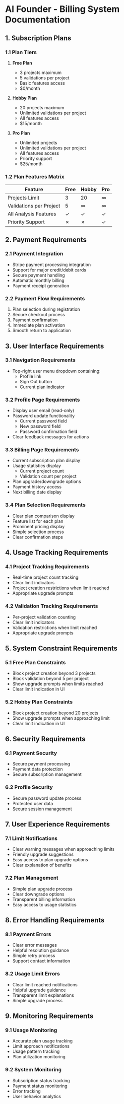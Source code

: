 # AI Founder - Billing System Documentation

## 1. Subscription Plans

### 1.1 Plan Tiers
1. **Free Plan**
   - 3 projects maximum
   - 5 validations per project
   - Basic features access
   - $0/month

2. **Hobby Plan**
   - 20 projects maximum
   - Unlimited validations per project
   - All features access
   - $15/month

3. **Pro Plan**
   - Unlimited projects
   - Unlimited validations per project
   - All features access
   - Priority support
   - $25/month

### 1.2 Plan Features Matrix
| Feature                    | Free | Hobby | Pro |
|---------------------------|------|-------|-----|
| Projects Limit            | 3    | 20    | ∞   |
| Validations per Project   | 5    | ∞     | ∞   |
| All Analysis Features     | ✓    | ✓     | ✓   |
| Priority Support          | ✗    | ✗     | ✓   |

## 2. Payment Requirements

### 2.1 Payment Integration
- Stripe payment processing integration
- Support for major credit/debit cards
- Secure payment handling
- Automatic monthly billing
- Payment receipt generation

### 2.2 Payment Flow Requirements
1. Plan selection during registration
2. Secure checkout process
3. Payment confirmation
4. Immediate plan activation
5. Smooth return to application

## 3. User Interface Requirements

### 3.1 Navigation Requirements
- Top-right user menu dropdown containing:
  - Profile link
  - Sign Out button
  - Current plan indicator

### 3.2 Profile Page Requirements
- Display user email (read-only)
- Password update functionality
  - Current password field
  - New password field
  - Password confirmation field
- Clear feedback messages for actions

### 3.3 Billing Page Requirements
- Current subscription plan display
- Usage statistics display
  - Current project count
  - Validation count per project
- Plan upgrade/downgrade options
- Payment history access
- Next billing date display

### 3.4 Plan Selection Requirements
- Clear plan comparison display
- Feature list for each plan
- Prominent pricing display
- Simple selection process
- Clear confirmation steps

## 4. Usage Tracking Requirements

### 4.1 Project Tracking Requirements
- Real-time project count tracking
- Clear limit indicators
- Project creation restrictions when limit reached
- Appropriate upgrade prompts

### 4.2 Validation Tracking Requirements
- Per-project validation counting
- Clear limit indicators
- Validation restrictions when limit reached
- Appropriate upgrade prompts

## 5. System Constraint Requirements

### 5.1 Free Plan Constraints
- Block project creation beyond 3 projects
- Block validation beyond 5 per project
- Show upgrade prompts when limits reached
- Clear limit indication in UI

### 5.2 Hobby Plan Constraints
- Block project creation beyond 20 projects
- Show upgrade prompts when approaching limit
- Clear limit indication in UI

## 6. Security Requirements

### 6.1 Payment Security
- Secure payment processing
- Payment data protection
- Secure subscription management

### 6.2 Profile Security
- Secure password update process
- Protected user data
- Secure session management

## 7. User Experience Requirements

### 7.1 Limit Notifications
- Clear warning messages when approaching limits
- Friendly upgrade suggestions
- Easy access to plan upgrade options
- Clear explanation of benefits

### 7.2 Plan Management
- Simple plan upgrade process
- Clear downgrade options
- Transparent billing information
- Easy access to usage statistics

## 8. Error Handling Requirements

### 8.1 Payment Errors
- Clear error messages
- Helpful resolution guidance
- Simple retry process
- Support contact information

### 8.2 Usage Limit Errors
- Clear limit reached notifications
- Helpful upgrade guidance
- Transparent limit explanations
- Simple upgrade process

## 9. Monitoring Requirements

### 9.1 Usage Monitoring
- Accurate plan usage tracking
- Limit approach notifications
- Usage pattern tracking
- Plan utilization monitoring

### 9.2 System Monitoring
- Subscription status tracking
- Payment status monitoring
- Error tracking
- User behavior analytics
